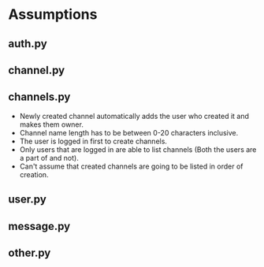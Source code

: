 # Assumptions
## auth.py



## channel.py



## channels.py
- Newly created channel automatically adds the user who created it and makes them owner.
- Channel name length has to be between 0-20 characters inclusive. 
- The user is logged in first to create channels. 
- Only users that are logged in are able to list channels (Both the users are a part of and not).
- Can't assume that created channels are going to be listed in order of creation.


## user.py



## message.py



## other.py


